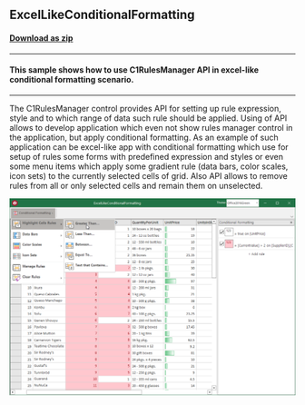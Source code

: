 ## ExcelLikeConditionalFormatting
#### [Download as zip](https://grapecity.github.io/DownGit/#/home?url=https://github.com/GrapeCity/ComponentOne-WinForms-Samples/tree/master/NetFramework\RulesManager\CS\ExcelLikeConditionalFormatting)
____
#### This sample shows how to use C1RulesManager API in excel-like conditional formatting scenario.
____
The C1RulesManager control provides API for setting up rule expression, style and to which range of data such rule should be applied.
Using of API allows to develop application which even not show rules manager control in the application, but apply conditional formatting.
As an example of such application can be excel-like app with conditional formatting which use for setup of rules some forms with predefined expression and styles or even some menu items which apply some gradient rule (data bars, color scales, icon sets) to the currently selected cells of grid.
Also API allows to remove rules from all or only selected cells and remain them on unselected.

![screenshot](screenshot.PNG)
